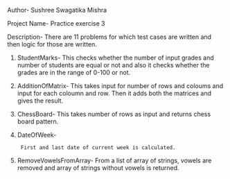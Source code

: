 Author- Sushree Swagatika Mishra

Project Name- Practice exercise 3

Description- There are 11 problems for which test cases are written and then logic for those are written.

1. StudentMarks- 
		This checks whether the number of input grades and number of students are equal or not and also it checks whether the grades 			are in the range of 0-100 or not.

2. AdditionOfMatrix-
		This takes input for number of rows and coloums and input for each coloumn and row. Then it adds both the matrices and gives 			the result.

3. ChessBoard- 
		This takes number of rows as input and returns chess board pattern.

4. DateOfWeek-

		First and last date of current week is calculated.

5. RemoveVowelsFromArray-
		From a list of array of strings, vowels are removed and array of strings without vowels is returned.
